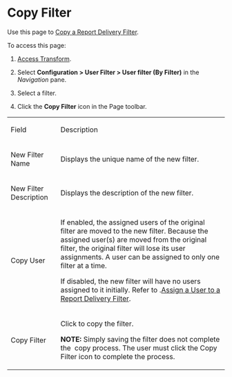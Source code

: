 # Copy Filter

<div class="use">

Use this page to [Copy a Report Delivery
Filter](../Use_Cases/Report_Delivery_Filters.htm#Copy_a_Report_Delivery_Filter).

</div>

To access this page:

1.  [Access Transform](../Config/Access_Transform.htm).

2.  Select **Configuration \> User Filter \> User filter (By Filter)**
    in the *Navigation* pane.

3.  Select a filter.

4.  Click the **Copy Filter** icon in the Page toolbar.

<table>
<tbody>
<tr class="odd">
<td><p>Field</p></td>
<td><p>Description</p></td>
</tr>
<tr class="even">
<td><p>New Filter Name</p></td>
<td><p>Displays the unique name of the new filter.</p></td>
</tr>
<tr class="odd">
<td><p>New Filter Description</p></td>
<td><p>Displays the description of the new filter.</p></td>
</tr>
<tr class="even">
<td><p>Copy User</p></td>
<td><p>If enabled, the assigned users of the original filter are moved to the new filter. Because the assigned user(s) are moved from the original filter, the original filter will lose its user assignments. A user can be assigned to only one filter at a time.</p>
<p>If disabled, the new filter will have no users assigned to it initially. Refer to .<a href="../Use_Cases/Report_Delivery_Filters.htm#Assign_a_User_to_a_Report_Delivery_Filter">Assign a User to a Report Delivery Filter</a>.</p></td>
</tr>
<tr class="odd">
<td><p>Copy Filter</p></td>
<td><p>Click to copy the filter.</p>
<p><strong>NOTE:</strong> Simply saving the filter does not complete the  copy process. The user must click the Copy Filter icon to complete the process.</p></td>
</tr>
</tbody>
</table>
